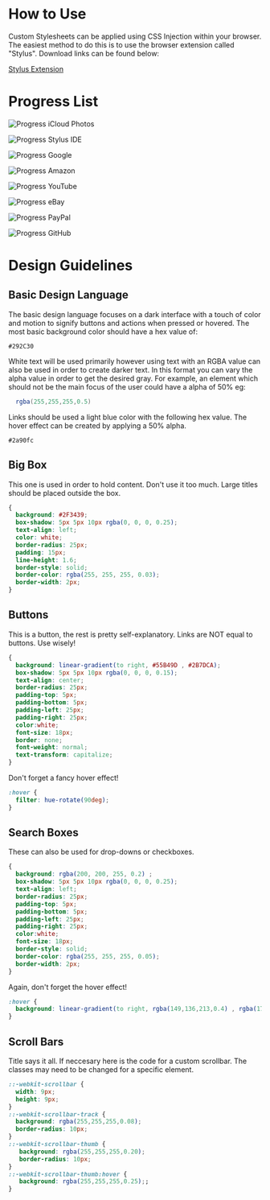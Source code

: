 # How to Use
Custom Stylesheets can be applied using CSS Injection within your browser. The easiest method to do this is to use the browser extension called "Stylus". Download links can be found below:

[Stylus Extension](https://github.com/openstyles/stylus)

# Progress List
![Progress](http://progressed.io/bar/95)   iCloud Photos

![Progress](http://progressed.io/bar/92)   Stylus IDE 

![Progress](http://progressed.io/bar/90)   Google 

![Progress](http://progressed.io/bar/60)   Amazon

![Progress](http://progressed.io/bar/0)    YouTube 

![Progress](http://progressed.io/bar/0)    eBay

![Progress](http://progressed.io/bar/0)    PayPal

![Progress](http://progressed.io/bar/0)    GitHub

# Design Guidelines
## Basic Design Language
The basic design language focuses on a dark interface with a touch of color and motion to signify buttons and actions when pressed or hovered.
The most basic background color should have a hex value of:
```
#292C30
```
White text will be used primarily however using text with an RGBA value can also be used in order to create darker text. In this format you can vary the alpha value in order to get the desired gray. For example, an element which should not be the main focus of the user could have a alpha of 50% eg:
```cs
  rgba(255,255,255,0.5)
```
Links should be used a light blue color with the following hex value. The hover effect can be created by applying a 50% alpha.
```
#2a90fc
```

## Big Box
This one is used in order to hold content. Don't use it too much. Large titles should be placed outside the box.
```css
{
  background: #2F3439;
  box-shadow: 5px 5px 10px rgba(0, 0, 0, 0.25);
  text-align: left;
  color: white;
  border-radius: 25px;
  padding: 15px;
  line-height: 1.6;
  border-style: solid;
  border-color: rgba(255, 255, 255, 0.03);
  border-width: 2px;
}
```

## Buttons
This is a button, the rest is pretty self-explanatory. Links are NOT equal to buttons. Use wisely!
```css
{
  background: linear-gradient(to right, #55B49D , #2B7DCA);
  box-shadow: 5px 5px 10px rgba(0, 0, 0, 0.15);
  text-align: center;
  border-radius: 25px;
  padding-top: 5px;
  padding-bottom: 5px;
  padding-left: 25px;
  padding-right: 25px;
  color:white;
  font-size: 18px;
  border: none;
  font-weight: normal;
  text-transform: capitalize;
}
```
Don't forget a fancy hover effect!
```css
:hover {
  filter: hue-rotate(90deg);
}
```

## Search Boxes
These can also be used for drop-downs or checkboxes.
```css
{
  background: rgba(200, 200, 255, 0.2) ;
  box-shadow: 5px 5px 10px rgba(0, 0, 0, 0.25);
  text-align: left;
  border-radius: 25px;
  padding-top: 5px;
  padding-bottom: 5px;
  padding-left: 25px;
  padding-right: 25px;
  color:white;
  font-size: 18px;
  border-style: solid;
  border-color: rgba(255, 255, 255, 0.05);
  border-width: 2px;
}
```
Again, don't forget the hover effect!
```css
:hover {
  background: linear-gradient(to right, rgba(149,136,213,0.4) , rgba(171,89,147,0.4));
}
```

## Scroll Bars
Title says it all. If neccesary here is the code for a custom scrollbar. The classes may need to be changed for a specific element.
```css
::-webkit-scrollbar {
  width: 9px;
  height: 9px;
}
::-webkit-scrollbar-track {
  background: rgba(255,255,255,0.08);
  border-radius: 10px;
}
::-webkit-scrollbar-thumb {
   background: rgba(255,255,255,0.20);
   border-radius: 10px;
}
::-webkit-scrollbar-thumb:hover {
   background: rgba(255,255,255,0.25);;
}
```

